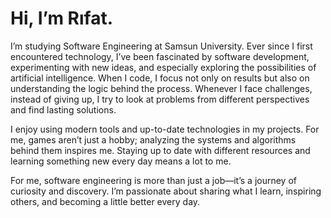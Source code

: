 # Hi, I’m Rıfat. 
I’m studying Software Engineering at Samsun University. Ever since I first encountered technology, I’ve been fascinated by software development, experimenting with new ideas, and especially exploring the possibilities of artificial intelligence. When I code, I focus not only on results but also on understanding the logic behind the process. Whenever I face challenges, instead of giving up, I try to look at problems from different perspectives and find lasting solutions.

I enjoy using modern tools and up-to-date technologies in my projects. For me, games aren’t just a hobby; analyzing the systems and algorithms behind them inspires me. Staying up to date with different resources and learning something new every day means a lot to me.

For me, software engineering is more than just a job—it’s a journey of curiosity and discovery. I’m passionate about sharing what I learn, inspiring others, and becoming a little better every day.
